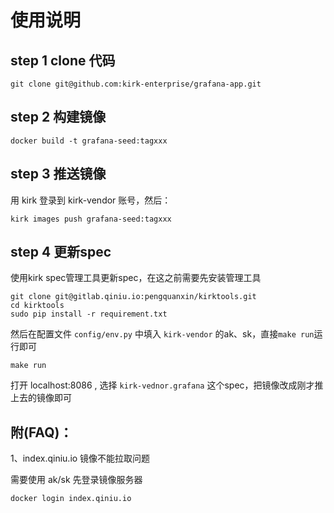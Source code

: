 # 使用说明

## step 1 clone 代码

```
git clone git@github.com:kirk-enterprise/grafana-app.git
```


## step 2 构建镜像
```
docker build -t grafana-seed:tagxxx
```

## step 3 推送镜像

用 kirk 登录到 kirk-vendor 账号，然后：
```
kirk images push grafana-seed:tagxxx
```

## step 4 更新spec

使用kirk spec管理工具更新spec，在这之前需要先安装管理工具

```
git clone git@gitlab.qiniu.io:pengquanxin/kirktools.git
cd kirktools
sudo pip install -r requirement.txt
```

然后在配置文件 `config/env.py` 中填入 `kirk-vendor` 的ak、sk，直接`make run`运行即可

```
make run
```

打开 localhost:8086 , 选择 `kirk-vednor.grafana` 这个spec，把镜像改成刚才推上去的镜像即可


## 附(FAQ)：
1、index.qiniu.io 镜像不能拉取问题  

需要使用 ak/sk 先登录镜像服务器

```
docker login index.qiniu.io
```